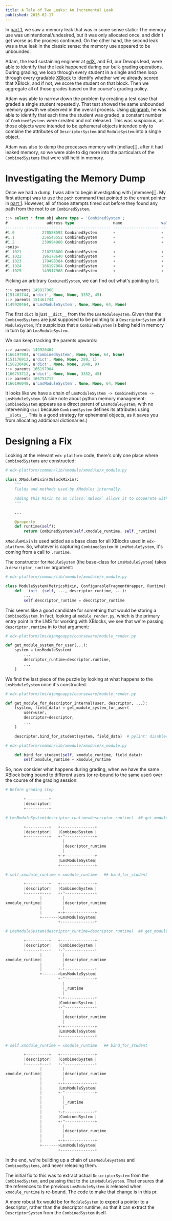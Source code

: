 ```yaml
---
title: A Tale of Two Leaks: An Incremental Leak
published: 2015-02-17
---
```


In [part 1][], we saw a memory leak that was in
some sense static: The memory use was unintentional/undesired, but it
was only allocated once, and didn't get worse as the process continued.
On the other hand, the second leak was a true leak in the classic sense:
the memory use appeared to be unbounded.

<!--more-->

Adam, the lead sustaining engineer at [edX][], and Ed, our Devops lead,
were able to identify that the leak happened during our bulk-grading
operations. During grading, we loop through every student in a single
and then loop through every gradable [XBlock][] to identify whether
we've already scored that XBlock, and if not, we score the student
on that block. Then we aggregate all of those grades based on the
course's grading policy.

Adam was able to narrow down the problem by creating a test case that
graded a single student repeatedly. That test showed the same unbounded
memory growth we observed in the overall process. Using [objgraph][],
he was able to identify that each time the student was graded,
a constant number of `CombinedSystems` were created and not released.
This was suspicious, as those objects were intended to be ephemeral
objects intended only to combine the attributes of `DescriptorSystem`
and `ModuleSystem` into a single object.

Adam was also to dump the processes memory with [meliae][], after it had
leaked memory, so we were able to dig more into the particulars of
the `CombinedSystems` that were still held in memory.

# Investigating the Memory Dump

Once we had a dump, I was able to begin investigating with [memsee][].
My first attempt was to use the `path` command that pointed to the errant
pointer in [part 1][]. However, all of those attempts timed out before
they found any path from the root to an `CombinedSystem`.

~~~ sql
::> select * from obj where type = 'CombinedSystem';
#                 address type                 name                 value                                                              size        len mark       repr
-------- ---------------- -------------------- -------------------- ------------------------------------------------------------ ---------- ---------- ---------- ----------
#1.0            270528592 CombinedSystem       ∘                    ∘                                                                    64          ∘ ∘          CombinedSy
#1.1            256545552 CombinedSystem       ∘                    ∘                                                                    64          ∘ ∘          CombinedSy
#1.2            239994960 CombinedSystem       ∘                    ∘                                                                    64          ∘ ∘          CombinedSy
<snip>
#1.1021         210278800 CombinedSystem       ∘                    ∘                                                                    64          ∘ ∘          CombinedSy
#1.1022         196178640 CombinedSystem       ∘                    ∘                                                                    64          ∘ ∘          CombinedSy
#1.1023         179498384 CombinedSystem       ∘                    ∘                                                                    64          ∘ ∘          CombinedSy
#1.1024         166197904 CombinedSystem       ∘                    ∘                                                                    64          ∘ ∘          CombinedSy
#1.1025         149917968 CombinedSystem       ∘                    ∘                                                                    64          ∘ ∘          CombinedSy
~~~

Picking an arbitrary `CombinedSystem`, we can find out what's pointing
to it.

~~~ sql
::> parents 149917968
(151461744, u'dict', None, None, 3352, 45)
::> parents 151461744
(149920464, u'LmsModuleSystem', None, None, 64, None)
~~~

The first `dict` is just `__dict__` from the the `LmsModuleSystem`.
Given that the `CombinedSystems` are just supposed to be pointing to
a `DescriptorSystem` and `ModuleSystem`, it's suspicious that a
`CombinedSystem` is being held in memory in turn by an `LmsModuleSystem`.

We can keep tracking the parents upwards:

~~~ sql
::> parents 149920464
(166197904, u'CombinedSystem', None, None, 64, None)
(151176912, u'dict', None, None, 280, 1)
(150230496, u'dict', None, None, 1048, 9)
::> parents 166197904
(166753712, u'dict', None, None, 3352, 45)
::> parents 166753712
(166196048, u'LmsModuleSystem', None, None, 64, None)
~~~

It looks like we have a chain of `LmsModuleSystem -> CombinedSystem
-> LmsModuleSystem`. (A side note about python memory management:
`CombinedSystem` appears as a direct parent of `LmsModuleSystem`, with
no intervening `dict` because `CombinedSystem` defines its attributes
using `__slots__`. This is a good strategy for ephemeral objects, as
it saves you from allocating additional dictionaries.)

# Designing a Fix

Looking at the relevant `edx-platform` code, there's only one place where
`CombinedSystems` are constructed:

~~~ python
# edx-platform/common/lib/xmodule/xmodule/x_module.py

class XModuleMixin(XBlockMixin):
    """
    Fields and methods used by XModules internally.

    Adding this Mixin to an :class:`XBlock` allows it to cooperate with old-style :class:`XModules`
    """

    ...

    @property
    def runtime(self):
        return CombinedSystem(self.xmodule_runtime, self._runtime)
~~~

`XModuleMixin` is used added as a base class for all XBlocks used in
`edx-platform`. So, whatever is capturing `CombinedSystem` in
`LmsModuleSystem`, it's coming from a call to `.runtime`.

The constructor for `ModuleSystem` (the base-class for `LmsModuleSystem`)
takes a `descriptor_runtime` argument:

~~~ python
# edx-platform/common/lib/xmodule/xmodule/x_module.py

class ModuleSystem(MetricsMixin, ConfigurableFragmentWrapper, Runtime):
    def __init__(self, ..., descriptor_runtime, ...):
        ...
        self.descriptor_runtime = descriptor_runtime
~~~

This seems like a good candidate for something that would be storing
a `CombinedSystem`. In fact, looking at `module_render.py`, which is
the primary entry point in the LMS for working with XBlocks, we see
that we're passing `descriptor.runtime` in to that argument:

~~~ python
# edx-platform/lms/djangoapps/courseware/module_render.py

def get_module_system_for_user(...):
    system = LmsModuleSystem(
        ...
        descriptor_runtime=descriptor.runtime,
        ...
    )
~~~

We find the last piece of the puzzle by looking at what happens to the
`LmsModuleSystem` once it's constructed.

~~~ python
# edx-platform/lms/djangoapps/courseware/module_render.py

def get_module_for_descriptor_internal(user, descriptor, ...):
    (system, field_data) = get_module_system_for_user(
        user=user,
        descriptor=descriptor,
        ...
    )

    descriptor.bind_for_student(system, field_data)  # pylint: disable=protected-access

# edx-platform/common/lib/xmodule/xmodule/x_module.py

    def bind_for_student(self, xmodule_runtime, field_data):
        self.xmodule_runtime = xmodule_runtime

~~~

So, now consider what happens during grading, when we have the same
XBlock being bound to different users (or re-bound to the same user)
over the course of the grading session:

~~~ python
# Before grading step

        +----------+
        |descriptor|
        +----------+

# LmsModuleSystem(descriptor_runtime=descriptor.runtime)  ## get_module_system_for_user

        +----------+   +---------------+
        |descriptor|   |CombinedSystem |
        +----------+   +-^-------------+
                         |
                         |descriptor_runtime
                         |
                       +-+-------------+
                       |LmsModuleSystem|
                       +---------------+

# self.xmodule_runtime = xmodule_runtime   ## bind_for_student

        +----------+   +---------------+
        |descriptor|   |CombinedSystem |
        +------+---+   +-^-------------+
               |         |
xmodule_runtime|         |descriptor_runtime
               |         |
               |       +-+-------------+
               +------->LmsModuleSystem|
                       +---------------+

# LmsModuleSystem(descriptor_runtime=descriptor.runtime)  ## get_module_system_for_user                                                              

        +----------+   +---------------+
        |descriptor|   |CombinedSystem |
        +------+---+   +-^-------------+
               |         |
xmodule_runtime|         |descriptor_runtime
               |         |
               |       +-+-------------+
               +------->LmsModuleSystem|
                       +-^-------------+
                         |
                         |_runtime
                         |
                       +-+-------------+
                       |CombinedSystem |
                       +-^-------------+
                         |
                         |descriptor_runtime
                         |
                       +-+-------------+
                       |LmsModuleSystem|
                       +---------------+

# self.xmodule_runtime = xmodule_runtime   ## bind_for_student

        +----------+   +---------------+
        |descriptor|   |CombinedSystem |
        +------+---+   +-^-------------+
               |         |
xmodule_runtime|         |descriptor_runtime
               |         |
               |       +-+-------------+
               |       |LmsModuleSystem|
               |       +-^-------------+
               |         |
               |         |_runtime
               |         |
               |       +-+-------------+
               |       |CombinedSystem |
               |       +-^-------------+
               |         |
               |         |descriptor_runtime
               |         |
               |       +-+-------------+
               +------->LmsModuleSystem|
                       +---------------+

~~~

In the end, we're building up a chain of `LmsModuleSystems` and
`CombinedSystems`, and never releasing them.

The initial fix to this was to extract actual `DescriptorSystem` from
the `CombinedSystem`, and passing that to the `LmsModuleSystem`. That
ensures that the references to the previous `LmsModuleSystem` is released
when `xmodule_runtime` is re-bound. The code to make that change is
in [this pr](https://github.com/edx/edx-platform/pull/6930/files).

A more robust fix would be for `ModuleSystem` to expect a pointer to a
descriptor, rather than the descriptor runtime, so that it can extract
the `DescriptorSystem` from the `CombinedSystem` itself.

[part 1]: /posts/memsee-pt1.html
[XBlock]: https://github.com/edx/xblock
[edX]: https://www.edx.org/
[objgraph]: http://mg.pov.lt/objgraph/